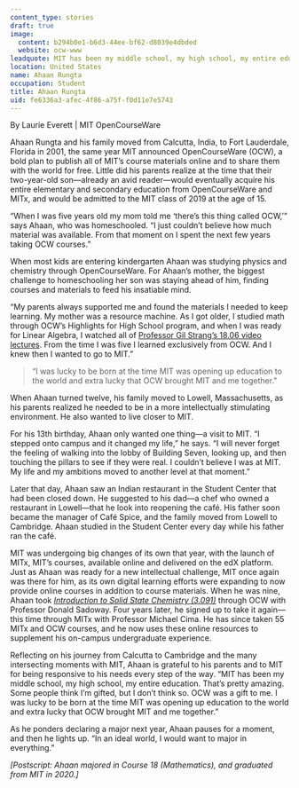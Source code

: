 ```yaml
---
content_type: stories
draft: true
image:
  content: b294b0e1-b6d3-44ee-bf62-d8039e4dbded
  website: ocw-www
leadquote: MIT has been my middle school, my high school, my entire education.
location: United States
name: Ahaan Rungta
occupation: Student
title: Ahaan Rungta
uid: fe6336a3-afec-4f86-a75f-f0d11e7e5743
---
```

By Laurie Everett | MIT OpenCourseWare

Ahaan Rungta and his family moved from Calcutta, India, to Fort Lauderdale, Florida in 2001, the same year MIT announced OpenCourseWare (OCW), a bold plan to publish all of MIT’s course materials online and to share them with the world for free. Little did his parents realize at the time that their two-year-old son—already an avid reader—would eventually acquire his entire elementary and secondary education from OpenCourseWare and MITx, and would be admitted to the MIT class of 2019 at the age of 15.

“When I was five years old my mom told me ‘there’s this thing called OCW,’” says Ahaan, who was homeschooled. “I just couldn’t believe how much material was available. From that moment on I spent the next few years taking OCW courses.”

When most kids are entering kindergarten Ahaan was studying physics and chemistry through OpenCourseWare. For Ahaan’s mother, the biggest challenge to homeschooling her son was staying ahead of him, finding courses and materials to feed his insatiable mind.

“My parents always supported me and found the materials I needed to keep learning. My mother was a resource machine. As I got older, I studied math through OCW’s Highlights for High School program, and when I was ready for Linear Algebra, I watched all of [Professor Gil Strang’s 18.06 video lectures](/courses/18-06sc-linear-algebra-fall-2011). From the time I was five I learned exclusively from OCW. And I knew then I wanted to go to MIT.”

> “I was lucky to be born at the time MIT was opening up education to the world and extra lucky that OCW brought MIT and me together."

When Ahaan turned twelve, his family moved to Lowell, Massachusetts, as his parents realized he needed to be in a more intellectually stimulating environment. He also wanted to live closer to MIT.

For his 13th birthday, Ahaan only wanted one thing—a visit to MIT. “I stepped onto campus and it changed my life,” he says. “I will never forget the feeling of walking into the lobby of Building Seven, looking up, and then touching the pillars to see if they were real. I couldn’t believe I was at MIT. My life and my ambitions moved to another level at that moment.”

Later that day, Ahaan saw an Indian restaurant in the Student Center that had been closed down. He suggested to his dad—a chef who owned a restaurant in Lowell—that he look into reopening the café. His father soon became the manager of Café Spice, and the family moved from Lowell to Cambridge. Ahaan studied in the Student Center every day while his father ran the café.

MIT was undergoing big changes of its own that year, with the launch of MITx, MIT’s courses, available online and delivered on the edX platform. Just as Ahaan was ready for a new intellectual challenge, MIT once again was there for him, as its own digital learning efforts were expanding to now provide online courses in addition to course materials. When he was nine, Ahaan took [*Introduction to Solid State Chemistry (3.091)*](/courses/3-091sc-introduction-to-solid-state-chemistry-fall-2010) through OCW with Professor Donald Sadoway. Four years later, he signed up to take it again— this time through MITx with Professor Michael Cima. He has since taken 55 MITx and OCW courses, and he now uses these online resources to supplement his on-campus undergraduate experience.

Reflecting on his journey from Calcutta to Cambridge and the many intersecting moments with MIT, Ahaan is grateful to his parents and to MIT for being responsive to his needs every step of the way. “MIT has been my middle school, my high school, my entire education. That’s pretty amazing. Some people think I’m gifted, but I don’t think so. OCW was a gift to me. I was lucky to be born at the time MIT was opening up education to the world and extra lucky that OCW brought MIT and me together.”

As he ponders declaring a major next year, Ahaan pauses for a moment, and then he lights up. “In an ideal world, I would want to major in everything.”

*\[Postscript: Ahaan majored in Course 18 (Mathematics), and graduated from MIT in 2020.\]*